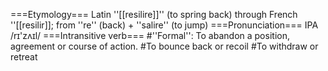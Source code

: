 ===Etymology===
Latin ''[[resilire]]'' (to spring back) through French ''[[resilir]]; from ''re'' (back) + ''salire'' (to jump)
===Pronunciation===
IPA /r&#618;'z&#652;&#618;l/
===Intransitive verb===
#''Formal'': To abandon a position, agreement or course of action.
#To bounce back or recoil
#To withdraw or retreat